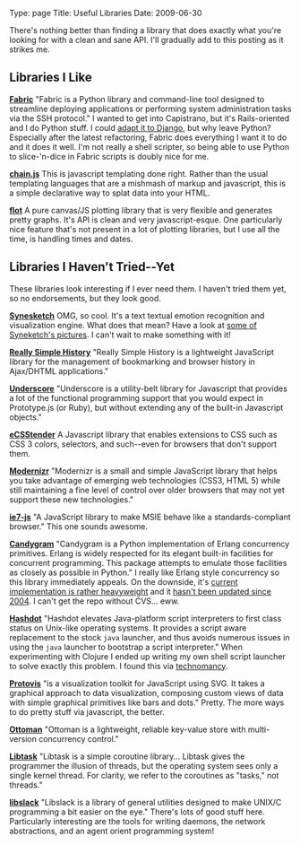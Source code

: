 Type: page
Title: Useful Libraries
Date: 2009-06-30

There's nothing better than finding a library that does exactly what you're
looking for with a clean and sane API. I'll gradually add to this posting as
it strikes me.

Libraries I Like
----------------

**[Fabric](http://fabfile.org/)** "Fabric is a Python library and command-line
tool designed to streamline deploying applications or performing system
administration tasks via the SSH protocol." I wanted to get into Capistrano,
but it's Rails-oriented and I do Python stuff. I could [adapt it to
Django](http://playgroundblues.com/posts/2008/mar/17/capistrano-rules/), but
why leave Python? Especially after the latest refactoring, Fabric does
everything I want it to do and it does it well. I'm not really a shell
scripter, so being able to use Python to slice-'n-dice in Fabric scripts is
doubly nice for me.

**[chain.js](http://wiki.github.com/raid-ox/chain.js/)** This is javascript
templating done right. Rather than the usual templating languages that are a
mishmash of markup and javascript, this is a simple declarative way to splat
data into your HTML.

**[flot](http://code.google.com/p/flot/)** A pure canvas/JS plotting library
that is very flexible and generates pretty graphs. It's API is clean and very
javascript-esque. One particularly nice feature that's not present in a lot of
plotting libraries, but I use all the time, is handling times and dates.

Libraries I Haven't Tried--Yet
------------------------------

These libraries look interesting if I ever need them. I haven't tried them
yet, so no endorsements, but they look good.

**[Synesketch](http://www.synesketch.krcadinac.com/)** OMG, so cool. It's a
text textual emotion recognition and visualization engine. What does that
mean? Have a look at [some of Syneketch's pictures](
http://www.natpryce.com/articles/000748.html). I can't wait to make something
with it!

**[Really Simple History](http://code.google.com/p/reallysimplehistory/)**
"Really Simple History is a lightweight JavaScript library for the management
of bookmarking and browser history in Ajax/DHTML applications."

**[Underscore](http://documentcloud.github.com/underscore/)** "Underscore is a
utility-belt library for Javascript that provides a lot of the functional
programming support that you would expect in Prototype.js (or Ruby), but
without extending any of the built-in Javascript objects."

**[eCSStender](http://ecsstender.org/)** A Javascript library that enables
extensions to CSS such as CSS 3 colors, selectors, and such--even for browsers
that don't support them.

**[Modernizr](http://www.modernizr.com/)** "Modernizr is a small and simple
JavaScript library that helps you take advantage of emerging web technologies
(CSS3, HTML 5) while still maintaining a fine level of control over older
browsers that may not yet support these new technologies."

**[ie7-js](http://code.google.com/p/ie7-js/)** "A JavaScript library to make
MSIE behave like a standards-compliant browser." This one sounds awesome.

**[Candygram](http://candygram.sourceforge.net/)** "Candygram is a Python
implementation of Erlang concurrency primitives. Erlang is widely respected
for its elegant built-in facilities for concurrent programming. This package
attempts to emulate those facilities as closely as possible in Python." I
really like Erlang style concurrency so this library immediately appeals. On
the downside, it's [current implementation is rather
heavyweight](http://mail.python.org/pipermail/python-3000/2006-September/003718.html)
and it [hasn't been updated since 2004](http://candygram.sourceforge.net/). I
can't get the repo without CVS... eww.

**[Hashdot](http://hashdot.sourceforge.net/)** "Hashdot elevates Java-platform
script interpreters to first class status on Unix-like operating systems. It
provides a script aware replacement to the stock `java` launcher, and thus
avoids numerous issues in using the `java` launcher to bootstrap a script
interpreter." When experimenting with Clojure I ended up writing my own shell
script launcher to solve exactly this problem. I found this via [technomancy](http://technomancy.us/121).

**[Protovis](http://vis.stanford.edu/protovis/)** "is a visualization toolkit
for JavaScript using SVG. It takes a graphical approach to data visualization,
composing custom views of data with simple graphical primitives like bars and
dots." Pretty. The more ways to do pretty stuff via javascript, the better.


**[Ottoman](http://bitbucket.org/snej/ottoman/wiki/Home)** "Ottoman is
a lightweight, reliable key-value store with multi-version concurrency
control."

**[Libtask](http://swtch.com/libtask/)** "Libtask is a simple coroutine
library... Libtask gives the programmer the illusion of threads, but the
operating system sees only a single kernel thread.  For clarity, we refer to
the coroutines as "tasks," not threads."

**[libslack](http://libslack.org/)** "Libslack is a library of general
utilities designed to make UNIX/C programming a bit easier on the eye."
There's lots of good stuff here. Particularly interesting are the tools for
writing daemons, the network abstractions, and an agent orient programming
system!
